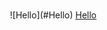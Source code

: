 <div>
    <div align="left">
        <a href="https://defalt.pages.dev"><img src="https://i.imgur.com/liLXLkn.png" height="15"></a>
    </div>
    <div align="right">
    ![Hello](#Hello) <a href="#home">Hello</a>
</div>
